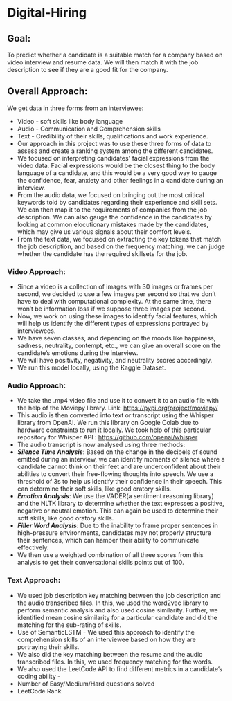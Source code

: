 # Digital-Hiring

## Goal: 
To predict whether a candidate is a suitable match for a company based on video interview and resume data. We will then match it with the job description to see if they are a good fit for the company.

## Overall Approach:
We get data in three forms from an interviewee:
- Video - soft skills like body language
- Audio - Communication and Comprehension skills
- Text - Credibility of their skills, qualifications and work experience.
- Our approach in this project was to use these three forms of data to assess and create a ranking system among the different candidates.
- We focused on interpreting candidates' facial expressions from the video data. Facial expressions would be the closest thing to the body language of a candidate, and this would be a very good way to gauge the confidence, fear, anxiety and other feelings in a candidate during an interview.
- From the audio data, we focused on bringing out the most critical keywords told by candidates regarding their experience and skill sets. We can then map it to the requirements of companies from the job description. We can also gauge the confidence in the candidates by looking at common elocutionary mistakes made by the candidates, which may give us various signals about their comfort levels.
- From the text data, we focused on extracting the key tokens that match the job description, and based on the frequency matching, we can judge whether the candidate has the required skillsets for the job.

### Video Approach: 
- Since a video is a collection of images with 30 images or frames per second, we decided to use a few images per second so that we don’t have to deal with computational complexity. At the same time, there won’t be information loss if we suppose three images per second.
- Now, we work on using these images to identify facial features, which will help us identify the different types of expressions portrayed by interviewees.
- We have seven classes, and depending on the moods like happiness, sadness, neutrality, contempt, etc., we can give an overall score on the candidate’s emotions during the interview.
- We will have positivity, negativity, and neutrality scores accordingly.
- We run this model locally, using the Kaggle Dataset.


### Audio Approach:
- We take the .mp4 video file and use it to convert it to an audio file with the help of the Moviepy library. Link: https://pypi.org/project/moviepy/
- This audio is then converted into text or transcript using the Whisper library from OpenAI. We run this library on Google Colab due to hardware constraints to run it locally. We took help of this particular repository for Whisper API : https://github.com/openai/whisper
- The audio transcript is now analysed using three methods:
- **_Silence Time Analysis_**: Based on the change in the decibels of sound emitted during an interview, we can identify moments of silence where a candidate cannot think on their feet and are underconfident about their abilities to convert their free-flowing thoughts into speech. We use a threshold of 3s to help us identify their confidence in their speech. This can determine their soft skills, like good oratory skills.
- **_Emotion Analysis_**: We use the VADER(a sentiment reasoning library) and the NLTK library to determine whether the text expresses a positive, negative or neutral emotion. This can again be used to determine their soft skills, like good oratory skills.
- **_Filler Word Analysis_**: Due to the inability to frame proper sentences in high-pressure environments, candidates may not properly structure their sentences, which can hamper their ability to communicate effectively.
- We then use a weighted combination of all three scores from this analysis to get their conversational skills points out of 100.


### Text Approach:
- We used job description key matching between the job description and the audio transcribed files. In this, we used the word2vec library to perform semantic analysis and also used cosine similarity. Further, we identified mean cosine similarity for a particular candidate and did the matching for the sub-rating of skills.
- Use of SemanticLSTM - We used this approach to identify the comprehension skills of an interviewee based on how they are portraying their skills.   
- We also did the key matching between the resume and the audio transcribed files. In this, we used frequency matching for the words.
- We also used the LeetCode API to find different metrics in a candidate’s coding ability - 
- Number of Easy/Medium/Hard questions solved
- LeetCode Rank

